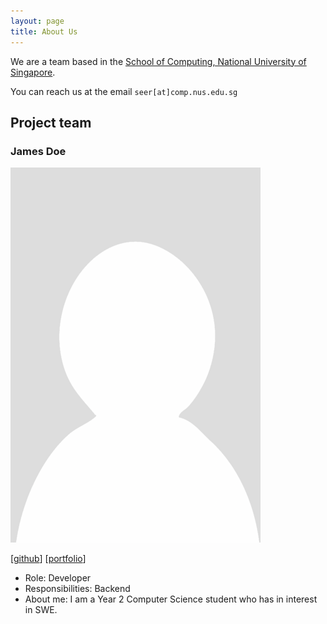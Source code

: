 ```yaml
---
layout: page
title: About Us
---
```


We are a team based in the [School of Computing, National University of Singapore](https://www.comp.nus.edu.sg).

You can reach us at the email `seer[at]comp.nus.edu.sg`

## Project team

### James Doe

![](images/hweinian.png)

[[github](http://github.com/hweinian)]
[[portfolio](team/johndoe.md)]

* Role: Developer
* Responsibilities: Backend
* About me: I am a Year 2 Computer Science student who has in interest in SWE. 
